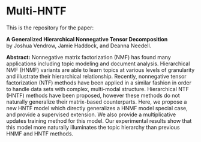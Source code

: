 # Multi-HNTF
This is the repository for the paper:

**A Generalized Hierarchical Nonnegative Tensor Decomposition** <br />
by Joshua Vendrow, Jamie Haddock, and Deanna Needell.

**Abstract:** Nonnegative matrix factorization (NMF) has found many applications including topic modeling and document analysis. Hierarchical NMF (HNMF) variants are able to learn topics at various levels of granularity and illustrate their hierarchical relationship. Recently, nonnegative tensor factorization (NTF) methods have been applied in a similar fashion in order to handle data sets with complex, multi-modal structure. Hierarchical NTF (HNTF) methods have been proposed, however these methods do not naturally generalize their matrix-based counterparts. Here, we propose a new HNTF model which directly generalizes a HNMF model special case, and provide a supervised extension. We also provide a multiplicative updates training method for this model. Our experimental results show that this model more naturally illuminates the topic hierarchy than previous HNMF and HNTF methods.
